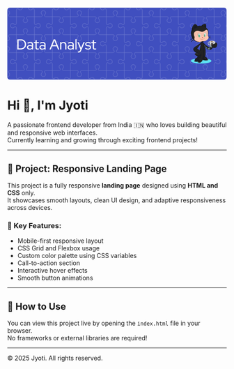 ![logo](https://github.com/jyoti-5906/Jyoti/blob/main/github-header-image.png)

# Hi 👋, I'm Jyoti

A passionate frontend developer from India 🇮🇳 who loves building beautiful and responsive web interfaces.  
Currently learning and growing through exciting frontend projects!

---

## 🌟 Project: Responsive Landing Page

This project is a fully responsive **landing page** designed using **HTML and CSS** only.  
It showcases smooth layouts, clean UI design, and adaptive responsiveness across devices.

### 💼 Key Features:
- Mobile-first responsive layout
- CSS Grid and Flexbox usage
- Custom color palette using CSS variables
- Call-to-action section
- Interactive hover effects
- Smooth button animations

---

## 🚀 How to Use

You can view this project live by opening the `index.html` file in your browser.  
No frameworks or external libraries are required!

---
© 2025 Jyoti. All rights reserved.


